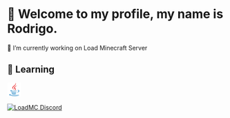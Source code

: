 # 💜 Welcome to my profile, my name is <strong>Rodrigo.</strong>

🔭 I’m currently working on Load Minecraft Server

## 🚀 Learning

<code><img height="32" src="https://raw.githubusercontent.com/devicons/devicon/master/icons/java/java-original.svg" alt="Java"/></code>

<a href="[https://discord.gg/papermc](https://discord.gg/J6ccA79dFT)">
         <img alt="LoadMC Discord" src="https://discord.com/api/guilds/1017254155372470363/widget.png?style=banner2">
</a>
